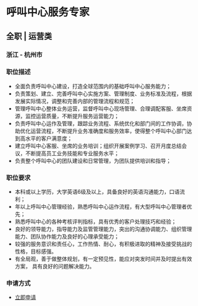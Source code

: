 
# 呼叫中心服务专家
## 全职  |  运营类
### 浙江 - 杭州市

### 职位描述
- 全面负责呼叫中心建设，打造全球范围内的基础呼叫中心服务能力；
- 负责策划、建立、完善呼叫中心实施方案、管理制度、业务标准及流程，根据发展实际情况，调整和完善内部的管理流程和规范；
- 管理呼叫中心整体业务运营，监督呼叫中心现场管理、合理调配客服、坐席资源，监控运营质量，不断提升服务运营能力；
- 负责呼叫中心运作及管理，跟踪业务流程、系统优化和部门间的工作协调，协助优化运营流程，不断提升业务准确度和服务效率，使得整个呼叫中心部门达到高水平的客户满意度；
- 建立呼叫中心客服、坐席的业务培训；组织开展案例学习、召开月度总结会议，不断提高员工业务技能和专业服务水平；
- 负责整个呼叫中心的团队建设和日常管理，为团队提供培训和指导；
### 职位要求
- 本科或以上学历，大学英语6级及以上，具备良好的英语沟通能力，口语流利；
- 年以上呼叫中心管理经验，熟悉呼叫中心运作流程，有大型呼叫中心管理者优先；
- 熟悉呼叫中心的各种考核评判指标，具有优秀的客户处理技巧和经验；
- 良好的领导能力，指导能力及监管管理能力，突出的沟通协调能力、组织管理能力、团队协作能力及良好的心理承受能力；
- 较强的服务意识和责任心，工作热情、耐心，有积极进取的精神及接受挑战的性格，目标感强。
- 有全局观，善于做整体规划，有一定预见性，能应对突发时间并及时提出有效方案， 具有良好的问题解决能力。
### 申请方式
- <a href="mailto:hr@tuya.com?subject=求职简历-呼叫中心服务专家-来自GitHub">立即申请</a>